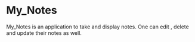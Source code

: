 # My_Notes
My_Notes is an application to take and display notes. One can edit , delete and update their notes as well.
